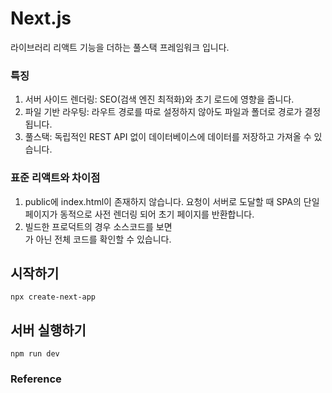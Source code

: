 # Next.js
라이브러리 리액트 기능을 더하는 풀스택 프레임워크 입니다.
### 특징
1. 서버 사이드 렌더링: SEO(검색 엔진 최적화)와 초기 로드에 영향을 줍니다.
2. 파일 기반 라우팅: 라우트 경로를 따로 설정하지 않아도 파일과 폴더로 경로가 결정됩니다.
3. 풀스택: 독립적인 REST API 없이 데이터베이스에 데이터를 저장하고 가져올 수 있습니다.

### 표준 리액트와 차이점
1. public에 index.html이 존재하지 않습니다. 요청이 서버로 도달할 때 SPA의 단일 페이지가 동적으로 사전 렌더링 되어 초기 페이지를 반환합니다.
2. 빌드한 프로덕트의 경우 소스코드를 보면 <div id="root"></div>가 아닌 전체 코드를 확인할 수 있습니다.

## 시작하기
`npx create-next-app`

## 서버 실행하기
`npm run dev`

### Reference
